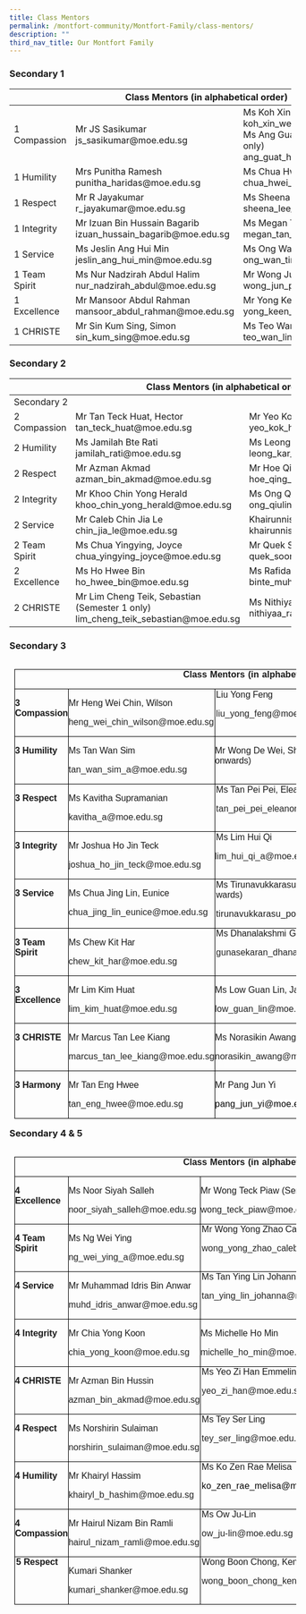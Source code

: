 ```yaml
---
title: Class Mentors
permalink: /montfort-community/Montfort-Family/class-mentors/
description: ""
third_nav_title: Our Montfort Family
---
```

### Secondary 1

<table>
<thead>
  <tr>
    <th colspan="3">Class Mentors (in alphabetical order)</th>
  </tr>
</thead>
<tbody>
  <tr>
    <td>1 Compassion</td>
    <td>Mr JS Sasikumar<br>js_sasikumar@moe.edu.sg</td>
    <td>Ms Koh Xin Wei (Semester 1 only)<br>koh_xin_wei_a@moe.edu.sg<br>Ms Ang Guat Hong (Semester 2 only)<br>ang_guat_hong@moe.edu.sg</td>
  </tr>
  <tr>
    <td>1 Humility</td>
    <td>Mrs Punitha Ramesh<br>punitha_haridas@moe.edu.sg</td>
    <td>Ms Chua Hwei Ling, Cindy<br>chua_hwei_ling@moe.edu.sg</td>
  </tr>
  <tr>
    <td>1 Respect<br> </td>
    <td>Mr R Jayakumar<br>r_jayakumar@moe.edu.sg</td>
    <td>Ms Sheena Lee Jia En<br>sheena_lee_jia_en@moe.edu.sg</td>
  </tr>
  <tr>
    <td>1 Integrity</td>
    <td>Mr Izuan Bin Hussain Bagarib<br>izuan_hussain_bagarib@moe.edu.sg</td>
    <td>Ms Megan Tan Shu Ning<br>megan_tan_shu_ning@moe.edu.sg</td>
  </tr>
  <tr>
    <td>1 Service</td>
    <td>Ms Jeslin Ang Hui Min<br>jeslin_ang_hui_min@moe.edu.sg</td>
    <td>Ms Ong Wan Ting<br>ong_wan_ting@moe.edu.sg</td>
  </tr>
  <tr>
    <td>1 Team Spirit</td>
    <td>Ms Nur Nadzirah Abdul Halim<br>nur_nadzirah_abdul@moe.edu.sg</td>
    <td>Mr Wong Jun Pei, Nicholas<br>wong_jun_pei_nicholas@moe.edu.sg</td>
  </tr>
  <tr>
    <td>1 Excellence</td>
    <td>Mr Mansoor Abdul Rahman<br>mansoor_abdul_rahman@moe.edu.sg</td>
    <td>Mr Yong Keen Whye<br>yong_keen_whye@moe.edu.sg</td>
  </tr>
  <tr>
    <td>1 CHRISTE</td>
    <td>Mr Sin Kum Sing, Simon<br>sin_kum_sing@moe.edu.sg</td>
    <td>Ms Teo Wan Lin (Term 2 onwards)<br>teo_wan_lin@moe.edu.sg</td>
  </tr>
</tbody>
</table>

    
### Secondary 2
<table>
<thead>
  <tr>
    <th colspan="3">    Class Mentors (in alphabetical order)</th>
  </tr>
</thead>
<tbody>
  <tr>
    <td colspan="3">Secondary 2</td>
  </tr>
  <tr>
    <td>2 Compassion</td>
    <td>Mr Tan Teck Huat, Hector<br>tan_teck_huat@moe.edu.sg</td>
    <td>Mr Yeo Kok How Adam<br>yeo_kok_how@moe.edu.sg</td>
  </tr>
  <tr>
    <td>2 Humility</td>
    <td>Ms Jamilah Bte Rati<br>jamilah_rati@moe.edu.sg</td>
    <td>Ms Leong Kar Wai, Karen<br>leong_kar_wai_karen@moe.edu.sg</td>
  </tr>
  <tr>
    <td>2 Respect</td>
    <td>Mr Azman Akmad<br>azman_bin_akmad@moe.edu.sg</td>
    <td>Mr Hoe Qing En, Brendan<br>hoe_qing_en_brendan@moe.edu.sg</td>
  </tr>
  <tr>
    <td>2 Integrity</td>
    <td>Mr Khoo Chin Yong Herald<br>khoo_chin_yong_herald@moe.edu.sg</td>
    <td>Ms Ong Qiulin<br>ong_qiulin@moe.edu.sg</td>
  </tr>
  <tr>
    <td>2 Service</td>
    <td>Mr Caleb Chin Jia Le<br>chin_jia_le@moe.edu.sg</td>
    <td>Khairunnisa Bte Yahya<br>khairunnisa_yahya@moe.edu.sg</td>
  </tr>
  <tr>
    <td>2 Team Spirit</td>
    <td>Ms Chua Yingying, Joyce<br>chua_yingying_joyce@moe.edu.sg</td>
    <td>Mr Quek Soon Heng<br>quek_soon_heng@moe.edu.sg</td>
  </tr>
  <tr>
    <td>2 Excellence</td>
    <td>Ms Ho Hwee Bin<br>ho_hwee_bin@moe.edu.sg</td>
    <td>Ms Rafidah Bte Muhammad Nasir<br>binte_muhammad_nasir_rafidah@moe.edu.sg</td>
  </tr>
  <tr>
    <td>2 CHRISTE</td>
    <td>Mr Lim Cheng Teik, Sebastian (Semester 1 only)<br>lim_cheng_teik_sebastian@moe.edu.sg</td>
    <td>Ms Nithiyaa R<br>nithiyaa_rajaratnam@moe.edu.sg</td>
  </tr>
</tbody>
</table>
 
### Secondary 3
    
<table style="border-collapse:collapse;mso-table-layout-alt:fixed;
 border:none;mso-border-alt:solid black .75pt;mso-yfti-tbllook:480;mso-table-lspace:
 9.0pt;margin-left:6.75pt;mso-table-rspace:9.0pt;margin-right:6.75pt;
 mso-table-anchor-vertical:paragraph;mso-table-anchor-horizontal:margin;
 mso-table-left:left;mso-table-top:-32.0pt;mso-padding-alt:0in 0in 0in 0in;
 mso-border-insideh:.75pt solid black;mso-border-insidev:.75pt solid black" width="912" align="left" cellpadding="0" cellspacing="0" border="1" class="MsoNormalTable"><tbody><tr style="mso-yfti-irow:0;mso-yfti-firstrow:yes;height:11.35pt"><td style="width:9.5in;border:solid black 1.0pt;
  mso-border-alt:solid black .75pt;padding:0in 0in 0in 0in;height:11.35pt" valign="top" colspan="3" width="912"><p style="margin-top:.15pt;margin-right:0in;margin-bottom:
  12.0pt;margin-left:95.45pt;line-height:normal;mso-element:frame;mso-element-frame-hspace:
  9.0pt;mso-element-wrap:around;mso-element-anchor-vertical:paragraph;
  mso-element-anchor-horizontal:margin;mso-element-top:-32.0pt;mso-height-rule:
  exactly" class="TableParagraph"><b style="mso-bidi-font-weight:normal"><span style="font-size:12.0pt;font-family:&quot;Arial&quot;,sans-serif" lang="EN-US"><span style="mso-spacerun:yes">&nbsp;&nbsp;&nbsp;&nbsp;&nbsp;&nbsp;&nbsp;&nbsp;&nbsp;&nbsp;&nbsp;&nbsp;&nbsp;&nbsp;&nbsp;&nbsp;&nbsp;&nbsp;&nbsp;&nbsp;&nbsp;&nbsp;&nbsp;&nbsp;&nbsp;&nbsp;&nbsp;&nbsp;&nbsp;&nbsp;&nbsp;&nbsp;&nbsp;&nbsp;&nbsp;&nbsp;&nbsp;&nbsp; </span>Class<span style="letter-spacing:.8pt"> </span>Mentors<span style="letter-spacing:.85pt"> </span>(in<span style="letter-spacing:.85pt"> </span>alphabetical<span style="letter-spacing:.85pt"> </span><span style="letter-spacing:-.1pt">order)</span></span></b></p></td></tr><tr style="mso-yfti-irow:1;height:11.35pt"><td style="width:94.5pt;border:solid black 1.0pt;
  border-top:none;mso-border-top-alt:solid black .75pt;mso-border-alt:solid black .75pt;
  padding:0in 0in 0in 0in;height:11.35pt" valign="top" width="126"><p style="margin-bottom:12.0pt;line-height:normal;
  mso-element:frame;mso-element-frame-hspace:9.0pt;mso-element-wrap:around;
  mso-element-anchor-vertical:paragraph;mso-element-anchor-horizontal:margin;
  mso-element-top:-32.0pt;mso-height-rule:exactly" class="TableParagraph"><b style="mso-bidi-font-weight:
  normal"><span style="font-size:12.0pt;font-family:&quot;Arial&quot;,sans-serif" lang="EN-US">3 <span style="letter-spacing:-.1pt">Compassion</span></span></b></p></td><td style="width:279.0pt;border-top:none;border-left:
  none;border-bottom:solid black 1.0pt;border-right:solid black 1.0pt;
  mso-border-top-alt:solid black .75pt;mso-border-left-alt:solid black .75pt;
  mso-border-alt:solid black .75pt;padding:0in 0in 0in 0in;height:11.35pt" valign="top" width="372"><p style="margin-bottom:12.0pt;line-height:normal;
  mso-element:frame;mso-element-frame-hspace:9.0pt;mso-element-wrap:around;
  mso-element-anchor-vertical:paragraph;mso-element-anchor-horizontal:margin;
  mso-element-top:-32.0pt;mso-height-rule:exactly" class="TableParagraph"><span style="font-size:12.0pt;font-family:&quot;Arial&quot;,sans-serif" lang="EN-US">Mr Heng<span style="letter-spacing:-.2pt"> </span>Wei<span style="letter-spacing:-.1pt"> </span>Chin,<span style="letter-spacing:-.15pt"> </span><span style="letter-spacing:-.1pt">Wilson</span></span></p><p style="margin-bottom:12.0pt;line-height:normal;
  mso-element:frame;mso-element-frame-hspace:9.0pt;mso-element-wrap:around;
  mso-element-anchor-vertical:paragraph;mso-element-anchor-horizontal:margin;
  mso-element-top:-32.0pt;mso-height-rule:exactly" class="TableParagraph"><span style="font-size:12.0pt;font-family:&quot;Arial&quot;,sans-serif;color:#222222" lang="EN-US">heng_wei_chin_wilson@moe.edu.sg</span><span style="font-size:12.0pt;font-family:&quot;Arial&quot;,sans-serif" lang="EN-US"></span></p></td><td style="width:310.5pt;border-top:none;border-left:
  none;border-bottom:solid black 1.0pt;border-right:solid black 1.0pt;
  mso-border-top-alt:solid black .75pt;mso-border-left-alt:solid black .75pt;
  mso-border-alt:solid black .75pt;padding:0in 0in 0in 0in;height:11.35pt" valign="top" width="414"><p style="margin-top:.15pt;margin-right:0in;margin-bottom:
  12.0pt;margin-left:1.55pt;line-height:normal;mso-element:frame;mso-element-frame-hspace:
  9.0pt;mso-element-wrap:around;mso-element-anchor-vertical:paragraph;
  mso-element-anchor-horizontal:margin;mso-element-top:-32.0pt;mso-height-rule:
  exactly" class="TableParagraph"><span style="font-size:12.0pt;font-family:&quot;Arial&quot;,sans-serif" lang="EN-US">Liu<span style="letter-spacing:-.2pt"> </span>Yong<span style="letter-spacing:-.15pt"> </span><span style="letter-spacing:-.2pt">Feng</span></span></p><p style="margin-top:.15pt;margin-right:0in;margin-bottom:
  12.0pt;margin-left:1.55pt;line-height:normal;mso-element:frame;mso-element-frame-hspace:
  9.0pt;mso-element-wrap:around;mso-element-anchor-vertical:paragraph;
  mso-element-anchor-horizontal:margin;mso-element-top:-32.0pt;mso-height-rule:
  exactly" class="TableParagraph"><span style="font-size:12.0pt;font-family:&quot;Arial&quot;,sans-serif;
  color:#222222" lang="EN-US">liu_yong_feng@moe.edu.sg</span><span style="font-size:12.0pt;font-family:&quot;Arial&quot;,sans-serif" lang="EN-US"></span></p></td></tr><tr style="mso-yfti-irow:2;height:11.35pt"><td style="width:94.5pt;border:solid black 1.0pt;
  border-top:none;mso-border-top-alt:solid black .75pt;mso-border-alt:solid black .75pt;
  padding:0in 0in 0in 0in;height:11.35pt" valign="top" width="126"><p style="margin-bottom:12.0pt;line-height:normal;
  mso-element:frame;mso-element-frame-hspace:9.0pt;mso-element-wrap:around;
  mso-element-anchor-vertical:paragraph;mso-element-anchor-horizontal:margin;
  mso-element-top:-32.0pt;mso-height-rule:exactly" class="TableParagraph"><b style="mso-bidi-font-weight:
  normal"><span style="font-size:12.0pt;font-family:&quot;Arial&quot;,sans-serif" lang="EN-US">3 <span style="letter-spacing:-.1pt">Humility</span></span></b></p></td><td style="width:279.0pt;border-top:none;border-left:
  none;border-bottom:solid black 1.0pt;border-right:solid black 1.0pt;
  mso-border-top-alt:solid black .75pt;mso-border-left-alt:solid black .75pt;
  mso-border-alt:solid black .75pt;padding:0in 0in 0in 0in;height:11.35pt" valign="top" width="372"><p style="margin-bottom:12.0pt;line-height:normal;
  mso-element:frame;mso-element-frame-hspace:9.0pt;mso-element-wrap:around;
  mso-element-anchor-vertical:paragraph;mso-element-anchor-horizontal:margin;
  mso-element-top:-32.0pt;mso-height-rule:exactly" class="TableParagraph"><span style="font-size:12.0pt;font-family:&quot;Arial&quot;,sans-serif" lang="EN-US">Ms Tan<span style="letter-spacing:-.1pt"> </span>Wan<span style="letter-spacing:-.05pt"> </span><span style="letter-spacing:-.25pt">Sim</span></span></p><p style="margin-bottom:12.0pt;line-height:normal;
  mso-element:frame;mso-element-frame-hspace:9.0pt;mso-element-wrap:around;
  mso-element-anchor-vertical:paragraph;mso-element-anchor-horizontal:margin;
  mso-element-top:-32.0pt;mso-height-rule:exactly" class="TableParagraph"><span style="font-size:12.0pt;font-family:&quot;Arial&quot;,sans-serif;color:#222222" lang="EN-US">tan_wan_sim_a@moe.edu.sg</span><span style="font-size:12.0pt;font-family:&quot;Arial&quot;,sans-serif" lang="EN-US"></span></p></td><td style="width:310.5pt;border-top:none;border-left:
  none;border-bottom:solid black 1.0pt;border-right:solid black 1.0pt;
  mso-border-top-alt:solid black .75pt;mso-border-left-alt:solid black .75pt;
  mso-border-alt:solid black .75pt;padding:0in 0in 0in 0in;height:11.35pt" valign="top" width="414"><p style="margin-bottom:12.0pt;line-height:normal;
  mso-element:frame;mso-element-frame-hspace:9.0pt;mso-element-wrap:around;
  mso-element-anchor-vertical:paragraph;mso-element-anchor-horizontal:margin;
  mso-element-top:-32.0pt;mso-height-rule:exactly" class="TableParagraph"><span style="font-size:12.0pt;font-family:&quot;Arial&quot;,sans-serif" lang="EN-US">Mr Wong<span style="letter-spacing:-.1pt"> </span>De<span style="letter-spacing:-.1pt"> </span>Wei,<span style="letter-spacing:-.1pt"> </span>Shawn<span style="letter-spacing:-.1pt"> </span>(Term 2<span style="letter-spacing:-.1pt"> onwards)</span></span></p></td></tr><tr style="mso-yfti-irow:3;height:11.35pt"><td style="width:94.5pt;border:solid black 1.0pt;
  border-top:none;mso-border-top-alt:solid black .75pt;mso-border-alt:solid black .75pt;
  padding:0in 0in 0in 0in;height:11.35pt" valign="top" width="126"><p style="margin-bottom:12.0pt;line-height:normal;
  mso-element:frame;mso-element-frame-hspace:9.0pt;mso-element-wrap:around;
  mso-element-anchor-vertical:paragraph;mso-element-anchor-horizontal:margin;
  mso-element-top:-32.0pt;mso-height-rule:exactly" class="TableParagraph"><b style="mso-bidi-font-weight:
  normal"><span style="font-size:12.0pt;font-family:&quot;Arial&quot;,sans-serif" lang="EN-US">3 <span style="letter-spacing:-.1pt">Respect</span></span></b></p></td><td style="width:279.0pt;border-top:none;border-left:
  none;border-bottom:solid black 1.0pt;border-right:solid black 1.0pt;
  mso-border-top-alt:solid black .75pt;mso-border-left-alt:solid black .75pt;
  mso-border-alt:solid black .75pt;padding:0in 0in 0in 0in;height:11.35pt" valign="top" width="372"><p style="margin-bottom:12.0pt;line-height:normal;
  mso-element:frame;mso-element-frame-hspace:9.0pt;mso-element-wrap:around;
  mso-element-anchor-vertical:paragraph;mso-element-anchor-horizontal:margin;
  mso-element-top:-32.0pt;mso-height-rule:exactly" class="TableParagraph"><span style="font-size:12.0pt;font-family:&quot;Arial&quot;,sans-serif" lang="EN-US">Ms Kavitha <span style="letter-spacing:-.1pt">Supramanian</span></span></p><p style="margin-bottom:12.0pt;line-height:normal;
  mso-element:frame;mso-element-frame-hspace:9.0pt;mso-element-wrap:around;
  mso-element-anchor-vertical:paragraph;mso-element-anchor-horizontal:margin;
  mso-element-top:-32.0pt;mso-height-rule:exactly" class="TableParagraph"><span style="font-size:12.0pt;font-family:&quot;Arial&quot;,sans-serif;color:#222222" lang="EN-US">kavitha_a@moe.edu.sg</span><span style="font-size:12.0pt;font-family:&quot;Arial&quot;,sans-serif" lang="EN-US"></span></p></td><td style="width:310.5pt;border-top:none;border-left:
  none;border-bottom:solid black 1.0pt;border-right:solid black 1.0pt;
  mso-border-top-alt:solid black .75pt;mso-border-left-alt:solid black .75pt;
  mso-border-alt:solid black .75pt;padding:0in 0in 0in 0in;height:11.35pt" valign="top" width="414"><p style="margin-top:.15pt;margin-right:0in;margin-bottom:
  12.0pt;margin-left:1.55pt;line-height:normal;mso-element:frame;mso-element-frame-hspace:
  9.0pt;mso-element-wrap:around;mso-element-anchor-vertical:paragraph;
  mso-element-anchor-horizontal:margin;mso-element-top:-32.0pt;mso-height-rule:
  exactly" class="TableParagraph"><span style="font-size:12.0pt;font-family:&quot;Arial&quot;,sans-serif" lang="EN-US">Ms Tan<span style="letter-spacing:-.1pt"> </span>Pei<span style="letter-spacing:
  -.05pt"> </span>Pei, <span style="letter-spacing:-.1pt">Eleanor</span></span></p><p style="margin-top:.15pt;margin-right:0in;margin-bottom:
  12.0pt;margin-left:1.55pt;line-height:normal;mso-element:frame;mso-element-frame-hspace:
  9.0pt;mso-element-wrap:around;mso-element-anchor-vertical:paragraph;
  mso-element-anchor-horizontal:margin;mso-element-top:-32.0pt;mso-height-rule:
  exactly" class="TableParagraph"><span style="font-size:12.0pt;font-family:&quot;Arial&quot;,sans-serif;
  color:#222222" lang="EN-US">tan_pei_pei_eleanor@moe.edu.sg</span><span style="font-size:12.0pt;font-family:&quot;Arial&quot;,sans-serif" lang="EN-US"></span></p></td></tr><tr style="mso-yfti-irow:4;height:11.35pt"><td style="width:94.5pt;border:solid black 1.0pt;
  border-top:none;mso-border-top-alt:solid black .75pt;mso-border-alt:solid black .75pt;
  padding:0in 0in 0in 0in;height:11.35pt" valign="top" width="126"><p style="margin-bottom:12.0pt;line-height:normal;
  mso-element:frame;mso-element-frame-hspace:9.0pt;mso-element-wrap:around;
  mso-element-anchor-vertical:paragraph;mso-element-anchor-horizontal:margin;
  mso-element-top:-32.0pt;mso-height-rule:exactly" class="TableParagraph"><b style="mso-bidi-font-weight:
  normal"><span style="font-size:12.0pt;font-family:&quot;Arial&quot;,sans-serif" lang="EN-US">3 <span style="letter-spacing:-.1pt">Integrity</span></span></b></p></td><td style="width:279.0pt;border-top:none;border-left:
  none;border-bottom:solid black 1.0pt;border-right:solid black 1.0pt;
  mso-border-top-alt:solid black .75pt;mso-border-left-alt:solid black .75pt;
  mso-border-alt:solid black .75pt;padding:0in 0in 0in 0in;height:11.35pt" valign="top" width="372"><p style="margin-bottom:12.0pt;line-height:normal;
  mso-element:frame;mso-element-frame-hspace:9.0pt;mso-element-wrap:around;
  mso-element-anchor-vertical:paragraph;mso-element-anchor-horizontal:margin;
  mso-element-top:-32.0pt;mso-height-rule:exactly" class="TableParagraph"><span style="font-size:12.0pt;font-family:&quot;Arial&quot;,sans-serif" lang="EN-US">Mr Joshua<span style="letter-spacing:-.05pt"> </span>Ho<span style="letter-spacing:-.05pt"> </span>Jin <span style="letter-spacing:-.2pt">Teck</span></span></p><p style="margin-bottom:12.0pt;line-height:normal;
  mso-element:frame;mso-element-frame-hspace:9.0pt;mso-element-wrap:around;
  mso-element-anchor-vertical:paragraph;mso-element-anchor-horizontal:margin;
  mso-element-top:-32.0pt;mso-height-rule:exactly" class="TableParagraph"><span style="font-size:12.0pt;font-family:&quot;Arial&quot;,sans-serif;color:#222222" lang="EN-US">joshua_ho_jin_teck@moe.edu.sg</span><span style="font-size:12.0pt;font-family:&quot;Arial&quot;,sans-serif" lang="EN-US"></span></p></td><td style="width:310.5pt;border-top:none;border-left:
  none;border-bottom:solid black 1.0pt;border-right:solid black 1.0pt;
  mso-border-top-alt:solid black .75pt;mso-border-left-alt:solid black .75pt;
  mso-border-alt:solid black .75pt;padding:0in 0in 0in 0in;height:11.35pt" valign="top" width="414"><p style="margin-top:.15pt;margin-right:0in;margin-bottom:
  12.0pt;margin-left:1.55pt;line-height:normal;mso-element:frame;mso-element-frame-hspace:
  9.0pt;mso-element-wrap:around;mso-element-anchor-vertical:paragraph;
  mso-element-anchor-horizontal:margin;mso-element-top:-32.0pt;mso-height-rule:
  exactly" class="TableParagraph"><span style="font-size:12.0pt;font-family:&quot;Arial&quot;,sans-serif" lang="EN-US">Ms Lim<span style="letter-spacing:-.15pt"> </span>Hui<span style="letter-spacing:
  -.15pt"> </span><span style="letter-spacing:-.25pt">Qi</span></span></p><p style="margin-top:.15pt;margin-right:0in;margin-bottom:
  12.0pt;margin-left:0in;line-height:normal;mso-element:frame;mso-element-frame-hspace:
  9.0pt;mso-element-wrap:around;mso-element-anchor-vertical:paragraph;
  mso-element-anchor-horizontal:margin;mso-element-top:-32.0pt;mso-height-rule:
  exactly" class="TableParagraph"><span style="font-size:12.0pt;font-family:&quot;Arial&quot;,sans-serif;
  color:#222222" lang="EN-US">lim_hui_qi_a@moe.edu.sg</span><span style="font-size:12.0pt;font-family:&quot;Arial&quot;,sans-serif" lang="EN-US"></span></p></td></tr><tr style="mso-yfti-irow:5;height:11.35pt"><td style="width:94.5pt;border:solid black 1.0pt;
  border-top:none;mso-border-top-alt:solid black .75pt;mso-border-alt:solid black .75pt;
  padding:0in 0in 0in 0in;height:11.35pt" valign="top" width="126"><p style="margin-bottom:12.0pt;line-height:normal;
  mso-element:frame;mso-element-frame-hspace:9.0pt;mso-element-wrap:around;
  mso-element-anchor-vertical:paragraph;mso-element-anchor-horizontal:margin;
  mso-element-top:-32.0pt;mso-height-rule:exactly" class="TableParagraph"><b style="mso-bidi-font-weight:
  normal"><span style="font-size:12.0pt;font-family:&quot;Arial&quot;,sans-serif" lang="EN-US">3 <span style="letter-spacing:-.1pt">Service</span></span></b></p></td><td style="width:279.0pt;border-top:none;border-left:
  none;border-bottom:solid black 1.0pt;border-right:solid black 1.0pt;
  mso-border-top-alt:solid black .75pt;mso-border-left-alt:solid black .75pt;
  mso-border-alt:solid black .75pt;padding:0in 0in 0in 0in;height:11.35pt" valign="top" width="372"><p style="margin-bottom:12.0pt;line-height:normal;
  mso-element:frame;mso-element-frame-hspace:9.0pt;mso-element-wrap:around;
  mso-element-anchor-vertical:paragraph;mso-element-anchor-horizontal:margin;
  mso-element-top:-32.0pt;mso-height-rule:exactly" class="TableParagraph"><span style="font-size:12.0pt;font-family:&quot;Arial&quot;,sans-serif" lang="EN-US">Ms Chua<span style="letter-spacing:-.15pt"> </span>Jing<span style="letter-spacing:-.15pt"> </span>Lin,<span style="letter-spacing:-.1pt"> Eunice</span></span></p><p style="margin-bottom:12.0pt;line-height:normal;
  mso-element:frame;mso-element-frame-hspace:9.0pt;mso-element-wrap:around;
  mso-element-anchor-vertical:paragraph;mso-element-anchor-horizontal:margin;
  mso-element-top:-32.0pt;mso-height-rule:exactly" class="TableParagraph"><span style="font-size:12.0pt;font-family:&quot;Arial&quot;,sans-serif;color:#222222" lang="EN-US">chua_jing_lin_eunice@moe.edu.sg</span><span style="font-size:12.0pt;font-family:&quot;Arial&quot;,sans-serif" lang="EN-US"></span></p></td><td style="width:310.5pt;border-top:none;border-left:
  none;border-bottom:solid black 1.0pt;border-right:solid black 1.0pt;
  mso-border-top-alt:solid black .75pt;mso-border-left-alt:solid black .75pt;
  mso-border-alt:solid black .75pt;padding:0in 0in 0in 0in;height:11.35pt" valign="top" width="414"><p style="margin-top:.15pt;margin-right:0in;margin-bottom:
  12.0pt;margin-left:1.45pt;line-height:normal;mso-element:frame;mso-element-frame-hspace:
  9.0pt;mso-element-wrap:around;mso-element-anchor-vertical:paragraph;
  mso-element-anchor-horizontal:margin;mso-element-top:-32.0pt;mso-height-rule:
  exactly" class="TableParagraph"><span style="font-size:12.0pt;font-family:&quot;Arial&quot;,sans-serif" lang="EN-US">Ms Tirunavukkarasu<span style="letter-spacing:-.35pt"> </span>Poongodi<span style="letter-spacing:-.25pt"> </span>(Term 2<span style="letter-spacing:
  -.3pt"> </span><span style="letter-spacing:-.1pt">onwards)</span></span></p><p style="margin-top:.15pt;margin-right:0in;margin-bottom:
  12.0pt;margin-left:1.45pt;line-height:normal;mso-element:frame;mso-element-frame-hspace:
  9.0pt;mso-element-wrap:around;mso-element-anchor-vertical:paragraph;
  mso-element-anchor-horizontal:margin;mso-element-top:-32.0pt;mso-height-rule:
  exactly" class="TableParagraph"><span style="font-size:12.0pt;font-family:&quot;Arial&quot;,sans-serif;
  letter-spacing:.15pt" lang="EN-US">tirunavukkarasu_poongodi@moe.edu.sg</span><span style="font-size:12.0pt;font-family:&quot;Arial&quot;,sans-serif" lang="EN-US"></span></p></td></tr><tr style="mso-yfti-irow:6;height:11.35pt"><td style="width:94.5pt;border:solid black 1.0pt;
  border-top:none;mso-border-top-alt:solid black .75pt;mso-border-alt:solid black .75pt;
  padding:0in 0in 0in 0in;height:11.35pt" valign="top" width="126"><p style="margin-bottom:12.0pt;line-height:normal;
  mso-element:frame;mso-element-frame-hspace:9.0pt;mso-element-wrap:around;
  mso-element-anchor-vertical:paragraph;mso-element-anchor-horizontal:margin;
  mso-element-top:-32.0pt;mso-height-rule:exactly" class="TableParagraph"><b style="mso-bidi-font-weight:
  normal"><span style="font-size:12.0pt;font-family:&quot;Arial&quot;,sans-serif" lang="EN-US">3<span style="letter-spacing:-.1pt"> </span>Team<span style="letter-spacing:-.1pt"> Spirit</span></span></b></p></td><td style="width:279.0pt;border-top:none;border-left:
  none;border-bottom:solid black 1.0pt;border-right:solid black 1.0pt;
  mso-border-top-alt:solid black .75pt;mso-border-left-alt:solid black .75pt;
  mso-border-alt:solid black .75pt;padding:0in 0in 0in 0in;height:11.35pt" valign="top" width="372"><p style="margin-bottom:12.0pt;line-height:normal;
  mso-element:frame;mso-element-frame-hspace:9.0pt;mso-element-wrap:around;
  mso-element-anchor-vertical:paragraph;mso-element-anchor-horizontal:margin;
  mso-element-top:-32.0pt;mso-height-rule:exactly" class="TableParagraph"><span style="font-size:12.0pt;font-family:&quot;Arial&quot;,sans-serif" lang="EN-US">Ms Chew<span style="letter-spacing:-.25pt"> </span>Kit<span style="letter-spacing:-.05pt"> </span><span style="letter-spacing:-.25pt">Har</span></span></p><p style="margin-top:.15pt;margin-right:0in;margin-bottom:
  12.0pt;margin-left:0in;line-height:normal;mso-element:frame;mso-element-frame-hspace:
  9.0pt;mso-element-wrap:around;mso-element-anchor-vertical:paragraph;
  mso-element-anchor-horizontal:margin;mso-element-top:-32.0pt;mso-height-rule:
  exactly" class="TableParagraph"><span style="font-size:12.0pt;font-family:&quot;Arial&quot;,sans-serif;
  color:#222222" lang="EN-US">chew_kit_har@moe.edu.sg</span><span style="font-size:12.0pt;font-family:&quot;Arial&quot;,sans-serif" lang="EN-US"></span></p></td><td style="width:310.5pt;border-top:none;border-left:
  none;border-bottom:solid black 1.0pt;border-right:solid black 1.0pt;
  mso-border-top-alt:solid black .75pt;mso-border-left-alt:solid black .75pt;
  mso-border-alt:solid black .75pt;padding:0in 0in 0in 0in;height:11.35pt" valign="top" width="414"><p style="margin-top:.15pt;margin-right:0in;margin-bottom:
  12.0pt;margin-left:1.55pt;line-height:normal;mso-element:frame;mso-element-frame-hspace:
  9.0pt;mso-element-wrap:around;mso-element-anchor-vertical:paragraph;
  mso-element-anchor-horizontal:margin;mso-element-top:-32.0pt;mso-height-rule:
  exactly" class="TableParagraph"><span style="font-size:12.0pt;font-family:&quot;Arial&quot;,sans-serif" lang="EN-US">Ms<span style="letter-spacing:-.1pt"> Dhanalakshmi</span><span style="letter-spacing:
  .6pt"> </span><span style="letter-spacing:-.1pt">Gunasekaran</span></span></p><p style="margin-top:.15pt;margin-right:0in;margin-bottom:
  12.0pt;margin-left:1.55pt;line-height:normal;mso-element:frame;mso-element-frame-hspace:
  9.0pt;mso-element-wrap:around;mso-element-anchor-vertical:paragraph;
  mso-element-anchor-horizontal:margin;mso-element-top:-32.0pt;mso-height-rule:
  exactly" class="TableParagraph"><span style="font-size:12.0pt;font-family:&quot;Arial&quot;,sans-serif;
  color:#222222" lang="EN-US">gunasekaran_dhanalakshmi@moe.edu.sg</span><span style="font-size:12.0pt;font-family:&quot;Arial&quot;,sans-serif" lang="EN-US"></span></p></td></tr><tr style="mso-yfti-irow:7;height:11.35pt"><td style="width:94.5pt;border:solid black 1.0pt;
  border-top:none;mso-border-top-alt:solid black .75pt;mso-border-alt:solid black .75pt;
  padding:0in 0in 0in 0in;height:11.35pt" valign="top" width="126"><p style="margin-bottom:12.0pt;line-height:normal;
  mso-element:frame;mso-element-frame-hspace:9.0pt;mso-element-wrap:around;
  mso-element-anchor-vertical:paragraph;mso-element-anchor-horizontal:margin;
  mso-element-top:-32.0pt;mso-height-rule:exactly" class="TableParagraph"><b style="mso-bidi-font-weight:
  normal"><span style="font-size:12.0pt;font-family:&quot;Arial&quot;,sans-serif" lang="EN-US">3 <span style="letter-spacing:-.1pt">Excellence</span></span></b></p></td><td style="width:279.0pt;border-top:none;border-left:
  none;border-bottom:solid black 1.0pt;border-right:solid black 1.0pt;
  mso-border-top-alt:solid black .75pt;mso-border-left-alt:solid black .75pt;
  mso-border-alt:solid black .75pt;padding:0in 0in 0in 0in;height:11.35pt" valign="top" width="372"><p style="margin-bottom:12.0pt;line-height:normal;
  mso-element:frame;mso-element-frame-hspace:9.0pt;mso-element-wrap:around;
  mso-element-anchor-vertical:paragraph;mso-element-anchor-horizontal:margin;
  mso-element-top:-32.0pt;mso-height-rule:exactly" class="TableParagraph"><span style="font-size:12.0pt;font-family:&quot;Arial&quot;,sans-serif" lang="EN-US">Mr Lim<span style="letter-spacing:-.1pt"> </span>Kim<span style="letter-spacing:-.05pt"> </span><span style="letter-spacing:-.2pt">Huat</span></span></p><p style="margin-bottom:12.0pt;line-height:normal;
  mso-element:frame;mso-element-frame-hspace:9.0pt;mso-element-wrap:around;
  mso-element-anchor-vertical:paragraph;mso-element-anchor-horizontal:margin;
  mso-element-top:-32.0pt;mso-height-rule:exactly" class="TableParagraph"><span style="font-size:12.0pt;font-family:&quot;Arial&quot;,sans-serif;color:#222222" lang="EN-US">lim_kim_huat@moe.edu.sg</span><span style="font-size:12.0pt;font-family:&quot;Arial&quot;,sans-serif" lang="EN-US"></span></p></td><td style="width:310.5pt;border-top:none;border-left:
  none;border-bottom:solid black 1.0pt;border-right:solid black 1.0pt;
  mso-border-top-alt:solid black .75pt;mso-border-left-alt:solid black .75pt;
  mso-border-alt:solid black .75pt;padding:0in 0in 0in 0in;height:11.35pt" valign="top" width="414"><p style="margin-bottom:12.0pt;line-height:normal;
  mso-element:frame;mso-element-frame-hspace:9.0pt;mso-element-wrap:around;
  mso-element-anchor-vertical:paragraph;mso-element-anchor-horizontal:margin;
  mso-element-top:-32.0pt;mso-height-rule:exactly" class="TableParagraph"><span style="font-size:12.0pt;font-family:&quot;Arial&quot;,sans-serif" lang="EN-US">Ms Low<span style="letter-spacing:-.15pt"> </span>Guan<span style="letter-spacing:-.05pt"> </span>Lin,<span style="letter-spacing:-.1pt"> </span>Jamie<span style="letter-spacing:-.1pt"> </span>(T2 onwards<span style="letter-spacing:
  -.1pt">)</span></span></p><p style="margin-bottom:12.0pt;line-height:normal;
  mso-element:frame;mso-element-frame-hspace:9.0pt;mso-element-wrap:around;
  mso-element-anchor-vertical:paragraph;mso-element-anchor-horizontal:margin;
  mso-element-top:-32.0pt;mso-height-rule:exactly" class="TableParagraph"><span style="font-size:12.0pt;font-family:&quot;Arial&quot;,sans-serif;color:#222222" lang="EN-US">low_guan_lin@moe.edu.sg</span><span style="font-size:12.0pt;font-family:&quot;Arial&quot;,sans-serif" lang="EN-US"></span></p></td></tr><tr style="mso-yfti-irow:8;height:11.35pt"><td style="width:94.5pt;border:solid black 1.0pt;
  border-top:none;mso-border-top-alt:solid black .75pt;mso-border-alt:solid black .75pt;
  padding:0in 0in 0in 0in;height:11.35pt" valign="top" width="126"><p style="margin-bottom:12.0pt;line-height:normal;
  mso-element:frame;mso-element-frame-hspace:9.0pt;mso-element-wrap:around;
  mso-element-anchor-vertical:paragraph;mso-element-anchor-horizontal:margin;
  mso-element-top:-32.0pt;mso-height-rule:exactly" class="TableParagraph"><b style="mso-bidi-font-weight:
  normal"><span style="font-size:12.0pt;font-family:&quot;Arial&quot;,sans-serif" lang="EN-US">3 <span style="letter-spacing:-.1pt">CHRISTE</span></span></b></p></td><td style="width:279.0pt;border-top:none;border-left:
  none;border-bottom:solid black 1.0pt;border-right:solid black 1.0pt;
  mso-border-top-alt:solid black .75pt;mso-border-left-alt:solid black .75pt;
  mso-border-alt:solid black .75pt;padding:0in 0in 0in 0in;height:11.35pt" valign="top" width="372"><p style="margin-bottom:12.0pt;line-height:normal;
  mso-element:frame;mso-element-frame-hspace:9.0pt;mso-element-wrap:around;
  mso-element-anchor-vertical:paragraph;mso-element-anchor-horizontal:margin;
  mso-element-top:-32.0pt;mso-height-rule:exactly" class="TableParagraph"><span style="font-size:12.0pt;font-family:&quot;Arial&quot;,sans-serif" lang="EN-US">Mr Marcus<span style="letter-spacing:-.1pt"> </span>Tan<span style="letter-spacing:-.1pt"> </span>Lee<span style="letter-spacing:-.1pt"> Kiang</span></span></p><p style="margin-bottom:12.0pt;line-height:normal;
  mso-element:frame;mso-element-frame-hspace:9.0pt;mso-element-wrap:around;
  mso-element-anchor-vertical:paragraph;mso-element-anchor-horizontal:margin;
  mso-element-top:-32.0pt;mso-height-rule:exactly" class="TableParagraph"><span style="font-size:12.0pt;font-family:&quot;Arial&quot;,sans-serif;color:#222222" lang="EN-US">marcus_tan_lee_kiang@moe.edu.sg</span><span style="font-size:12.0pt;font-family:&quot;Arial&quot;,sans-serif" lang="EN-US"></span></p></td><td style="width:310.5pt;border-top:none;border-left:
  none;border-bottom:solid black 1.0pt;border-right:solid black 1.0pt;
  mso-border-top-alt:solid black .75pt;mso-border-left-alt:solid black .75pt;
  mso-border-alt:solid black .75pt;padding:0in 0in 0in 0in;height:11.35pt" valign="top" width="414"><p style="margin-bottom:12.0pt;line-height:normal;
  mso-element:frame;mso-element-frame-hspace:9.0pt;mso-element-wrap:around;
  mso-element-anchor-vertical:paragraph;mso-element-anchor-horizontal:margin;
  mso-element-top:-32.0pt;mso-height-rule:exactly" class="TableParagraph"><span style="font-size:12.0pt;font-family:&quot;Arial&quot;,sans-serif" lang="EN-US">Ms Norasikin <span style="letter-spacing:-.1pt">Awang</span></span></p><p style="margin-bottom:12.0pt;line-height:normal;
  mso-element:frame;mso-element-frame-hspace:9.0pt;mso-element-wrap:around;
  mso-element-anchor-vertical:paragraph;mso-element-anchor-horizontal:margin;
  mso-element-top:-32.0pt;mso-height-rule:exactly" class="TableParagraph"><span style="font-size:12.0pt;font-family:&quot;Arial&quot;,sans-serif;color:#222222" lang="EN-US">norasikin_awang@moe.edu.sg</span><span style="font-size:12.0pt;font-family:&quot;Arial&quot;,sans-serif" lang="EN-US"></span></p></td></tr><tr style="mso-yfti-irow:9;mso-yfti-lastrow:yes;height:11.35pt"><td style="width:94.5pt;border:solid black 1.0pt;
  border-top:none;mso-border-top-alt:solid black .75pt;mso-border-alt:solid black .75pt;
  padding:0in 0in 0in 0in;height:11.35pt" valign="top" width="126"><p style="margin-bottom:12.0pt;line-height:normal;
  mso-element:frame;mso-element-frame-hspace:9.0pt;mso-element-wrap:around;
  mso-element-anchor-vertical:paragraph;mso-element-anchor-horizontal:margin;
  mso-element-top:-32.0pt;mso-height-rule:exactly" class="TableParagraph"><b style="mso-bidi-font-weight:
  normal"><span style="font-size:12.0pt;font-family:&quot;Arial&quot;,sans-serif" lang="EN-US">3 <span style="letter-spacing:-.1pt">Harmony</span></span></b></p></td><td style="width:279.0pt;border-top:none;border-left:
  none;border-bottom:solid black 1.0pt;border-right:solid black 1.0pt;
  mso-border-top-alt:solid black .75pt;mso-border-left-alt:solid black .75pt;
  mso-border-alt:solid black .75pt;padding:0in 0in 0in 0in;height:11.35pt" valign="top" width="372"><p style="margin-bottom:12.0pt;line-height:normal;
  mso-element:frame;mso-element-frame-hspace:9.0pt;mso-element-wrap:around;
  mso-element-anchor-vertical:paragraph;mso-element-anchor-horizontal:margin;
  mso-element-top:-32.0pt;mso-height-rule:exactly" class="TableParagraph"><span style="font-size:12.0pt;font-family:&quot;Arial&quot;,sans-serif" lang="EN-US">Mr Tan<span style="letter-spacing:-.15pt"> </span>Eng<span style="letter-spacing:-.15pt"> </span><span style="letter-spacing:-.2pt">Hwee</span></span></p><p style="margin-bottom:12.0pt;line-height:normal;
  mso-element:frame;mso-element-frame-hspace:9.0pt;mso-element-wrap:around;
  mso-element-anchor-vertical:paragraph;mso-element-anchor-horizontal:margin;
  mso-element-top:-32.0pt;mso-height-rule:exactly" class="TableParagraph"><span style="font-size:12.0pt;font-family:&quot;Arial&quot;,sans-serif;color:#222222" lang="EN-US">tan_eng_hwee@moe.edu.sg</span><span style="font-size:12.0pt;font-family:&quot;Arial&quot;,sans-serif" lang="EN-US"></span></p></td><td style="width:310.5pt;border-top:none;border-left:
  none;border-bottom:solid black 1.0pt;border-right:solid black 1.0pt;
  mso-border-top-alt:solid black .75pt;mso-border-left-alt:solid black .75pt;
  mso-border-alt:solid black .75pt;padding:0in 0in 0in 0in;height:11.35pt" valign="top" width="414"><p style="margin-bottom:12.0pt;line-height:normal;
  mso-element:frame;mso-element-frame-hspace:9.0pt;mso-element-wrap:around;
  mso-element-anchor-vertical:paragraph;mso-element-anchor-horizontal:margin;
  mso-element-top:-32.0pt;mso-height-rule:exactly" class="TableParagraph"><span style="font-size:12.0pt;font-family:&quot;Arial&quot;,sans-serif" lang="EN-US">Mr Pang Jun <span style="letter-spacing:-.25pt">Yi</span></span></p><p style="margin-bottom:12.0pt;line-height:normal;
  mso-element:frame;mso-element-frame-hspace:9.0pt;mso-element-wrap:around;
  mso-element-anchor-vertical:paragraph;mso-element-anchor-horizontal:margin;
  mso-element-top:-32.0pt;mso-height-rule:exactly" class="TableParagraph"><span style="font-size:12.0pt;font-family:&quot;Arial&quot;,sans-serif;color:black;
  mso-color-alt:windowtext;letter-spacing:.15pt;background:white" lang="EN-US">pang_jun_yi@moe.edu.sg</span><span style="font-size:12.0pt;font-family:&quot;Arial&quot;,sans-serif" lang="EN-US"></span></p></td></tr></tbody></table>
		
### 	Secondary 4 &amp; 5
<table style="border-collapse:collapse;mso-table-layout-alt:fixed;
 border:none;mso-border-alt:solid black .75pt;mso-yfti-tbllook:480;mso-table-lspace:
 9.0pt;margin-left:6.75pt;mso-table-rspace:9.0pt;margin-right:6.75pt;
 mso-table-anchor-vertical:paragraph;mso-table-anchor-horizontal:margin;
 mso-table-left:left;mso-table-top:-32.0pt;mso-padding-alt:0in 0in 0in 0in;
 mso-border-insideh:.75pt solid black;mso-border-insidev:.75pt solid black" width="912" align="left" cellpadding="0" cellspacing="0" border="1" class="MsoNormalTable"><tbody><tr style="mso-yfti-irow:0;mso-yfti-firstrow:yes;height:11.35pt"><td style="width:9.5in;border:solid black 1.0pt;
  mso-border-alt:solid black .75pt;padding:0in 0in 0in 0in;height:11.35pt" valign="top" colspan="3" width="912"><p style="margin-top:.15pt;margin-right:0in;margin-bottom:
  12.0pt;margin-left:95.45pt;line-height:normal;mso-element:frame;mso-element-frame-hspace:
  9.0pt;mso-element-wrap:around;mso-element-anchor-vertical:paragraph;
  mso-element-anchor-horizontal:margin;mso-element-top:-32.0pt;mso-height-rule:
  exactly" class="TableParagraph"><b style="mso-bidi-font-weight:normal"><span style="font-size:12.0pt;font-family:&quot;Arial&quot;,sans-serif" lang="EN-US"><span style="mso-spacerun:yes">&nbsp;&nbsp;&nbsp;&nbsp;&nbsp;&nbsp;&nbsp;&nbsp;&nbsp;&nbsp;&nbsp;&nbsp;&nbsp;&nbsp;&nbsp;&nbsp;&nbsp;&nbsp;&nbsp;&nbsp;&nbsp;&nbsp;&nbsp;&nbsp;&nbsp;&nbsp;&nbsp;&nbsp;&nbsp;&nbsp;&nbsp;&nbsp;&nbsp;&nbsp;&nbsp;&nbsp;&nbsp;&nbsp; </span>Class<span style="letter-spacing:.8pt"> </span>Mentors<span style="letter-spacing:.85pt"> </span>(in<span style="letter-spacing:.85pt"> </span>alphabetical<span style="letter-spacing:.85pt"> </span><span style="letter-spacing:-.1pt">order)</span></span></b></p></td></tr><tr style="mso-yfti-irow:1;height:11.35pt"><td style="width:94.5pt;border:solid black 1.0pt;
  border-top:none;mso-border-top-alt:solid black .75pt;mso-border-alt:solid black .75pt;
  padding:0in 0in 0in 0in;height:11.35pt" valign="top" width="126"><p style="margin-bottom:12.0pt;line-height:normal;
  mso-element:frame;mso-element-frame-hspace:9.0pt;mso-element-wrap:around;
  mso-element-anchor-vertical:paragraph;mso-element-anchor-horizontal:margin;
  mso-element-top:-32.0pt;mso-height-rule:exactly" class="TableParagraph"><b style="mso-bidi-font-weight:
  normal"><span style="font-size:12.0pt;font-family:&quot;Arial&quot;,sans-serif" lang="EN-US">4 <span style="letter-spacing:-.1pt">Excellence</span></span></b></p></td><td style="width:279.0pt;border-top:none;border-left:
  none;border-bottom:solid black 1.0pt;border-right:solid black 1.0pt;
  mso-border-top-alt:solid black .75pt;mso-border-left-alt:solid black .75pt;
  mso-border-alt:solid black .75pt;padding:0in 0in 0in 0in;height:11.35pt" valign="top" width="372"><p style="margin-bottom:12.0pt;line-height:normal;
  mso-element:frame;mso-element-frame-hspace:9.0pt;mso-element-wrap:around;
  mso-element-anchor-vertical:paragraph;mso-element-anchor-horizontal:margin;
  mso-element-top:-32.0pt;mso-height-rule:exactly" class="TableParagraph"><span style="font-size:12.0pt;font-family:&quot;Arial&quot;,sans-serif" lang="EN-US">Ms Noor<span style="letter-spacing:-.15pt"> </span>Siyah<span style="letter-spacing:-.1pt"> Salleh</span></span></p><p style="margin-bottom:12.0pt;line-height:normal;
  mso-element:frame;mso-element-frame-hspace:9.0pt;mso-element-wrap:around;
  mso-element-anchor-vertical:paragraph;mso-element-anchor-horizontal:margin;
  mso-element-top:-32.0pt;mso-height-rule:exactly" class="TableParagraph"><span style="font-size:12.0pt;font-family:&quot;Arial&quot;,sans-serif;color:#222222" lang="EN-US">noor_siyah_salleh@moe.edu.sg</span><span style="font-size:12.0pt;font-family:&quot;Arial&quot;,sans-serif" lang="EN-US"></span></p></td><td style="width:310.5pt;border-top:none;border-left:
  none;border-bottom:solid black 1.0pt;border-right:solid black 1.0pt;
  mso-border-top-alt:solid black .75pt;mso-border-left-alt:solid black .75pt;
  mso-border-alt:solid black .75pt;padding:0in 0in 0in 0in;height:11.35pt" valign="top" width="414"><p style="margin-bottom:12.0pt;line-height:normal;
  mso-element:frame;mso-element-frame-hspace:9.0pt;mso-element-wrap:around;
  mso-element-anchor-vertical:paragraph;mso-element-anchor-horizontal:margin;
  mso-element-top:-32.0pt;mso-height-rule:exactly" class="TableParagraph"><span style="font-size:12.0pt;font-family:&quot;Arial&quot;,sans-serif" lang="EN-US">Mr Wong<span style="letter-spacing:-.1pt"> </span>Teck<span style="letter-spacing:-.1pt"> </span>Piaw<span style="letter-spacing:-.1pt"> </span>(Semester<span style="letter-spacing:
  -.1pt"> </span><span style="letter-spacing:-.25pt">1 only)</span></span></p><p style="margin-bottom:12.0pt;line-height:normal;
  mso-element:frame;mso-element-frame-hspace:9.0pt;mso-element-wrap:around;
  mso-element-anchor-vertical:paragraph;mso-element-anchor-horizontal:margin;
  mso-element-top:-32.0pt;mso-height-rule:exactly" class="TableParagraph"><span style="font-size:12.0pt;font-family:&quot;Arial&quot;,sans-serif;color:#222222" lang="EN-US">wong_teck_piaw@moe.edu.sg</span><span style="font-size:12.0pt;font-family:&quot;Arial&quot;,sans-serif" lang="EN-US"></span></p></td></tr><tr style="mso-yfti-irow:2;height:11.35pt"><td style="width:94.5pt;border:solid black 1.0pt;
  border-top:none;mso-border-top-alt:solid black .75pt;mso-border-alt:solid black .75pt;
  padding:0in 0in 0in 0in;height:11.35pt" valign="top" width="126"><p style="margin-bottom:12.0pt;line-height:normal;
  mso-element:frame;mso-element-frame-hspace:9.0pt;mso-element-wrap:around;
  mso-element-anchor-vertical:paragraph;mso-element-anchor-horizontal:margin;
  mso-element-top:-32.0pt;mso-height-rule:exactly" class="TableParagraph"><b style="mso-bidi-font-weight:
  normal"><span style="font-size:12.0pt;font-family:&quot;Arial&quot;,sans-serif" lang="EN-US">4<span style="letter-spacing:-.1pt"> </span>Team<span style="letter-spacing:-.1pt"> Spirit</span></span></b></p></td><td style="width:279.0pt;border-top:none;border-left:
  none;border-bottom:solid black 1.0pt;border-right:solid black 1.0pt;
  mso-border-top-alt:solid black .75pt;mso-border-left-alt:solid black .75pt;
  mso-border-alt:solid black .75pt;padding:0in 0in 0in 0in;height:11.35pt" valign="top" width="372"><p style="margin-bottom:12.0pt;line-height:normal;
  mso-element:frame;mso-element-frame-hspace:9.0pt;mso-element-wrap:around;
  mso-element-anchor-vertical:paragraph;mso-element-anchor-horizontal:margin;
  mso-element-top:-32.0pt;mso-height-rule:exactly" class="TableParagraph"><span style="font-size:12.0pt;font-family:&quot;Arial&quot;,sans-serif" lang="EN-US">Ms Ng Wei <span style="letter-spacing:-.2pt">Ying</span></span></p><p style="margin-bottom:12.0pt;line-height:normal;
  mso-element:frame;mso-element-frame-hspace:9.0pt;mso-element-wrap:around;
  mso-element-anchor-vertical:paragraph;mso-element-anchor-horizontal:margin;
  mso-element-top:-32.0pt;mso-height-rule:exactly" class="TableParagraph"><span style="font-size:12.0pt;font-family:&quot;Arial&quot;,sans-serif;color:#222222" lang="EN-US">ng_wei_ying_a@moe.edu.sg</span><span style="font-size:12.0pt;font-family:&quot;Arial&quot;,sans-serif" lang="EN-US"></span></p></td><td style="width:310.5pt;border-top:none;border-left:
  none;border-bottom:solid black 1.0pt;border-right:solid black 1.0pt;
  mso-border-top-alt:solid black .75pt;mso-border-left-alt:solid black .75pt;
  mso-border-alt:solid black .75pt;padding:0in 0in 0in 0in;height:11.35pt" valign="top" width="414"><p style="margin-top:.15pt;margin-right:0in;margin-bottom:
  12.0pt;margin-left:1.55pt;line-height:normal;mso-element:frame;mso-element-frame-hspace:
  9.0pt;mso-element-wrap:around;mso-element-anchor-vertical:paragraph;
  mso-element-anchor-horizontal:margin;mso-element-top:-32.0pt;mso-height-rule:
  exactly" class="TableParagraph"><span style="font-size:12.0pt;font-family:&quot;Arial&quot;,sans-serif" lang="EN-US">Mr Wong<span style="letter-spacing:-.15pt"> </span>Yong<span style="letter-spacing:
  -.15pt"> </span>Zhao<span style="letter-spacing:-.1pt"> Caleb</span></span></p><p style="margin-top:.15pt;margin-right:0in;margin-bottom:
  12.0pt;margin-left:1.55pt;line-height:normal;mso-element:frame;mso-element-frame-hspace:
  9.0pt;mso-element-wrap:around;mso-element-anchor-vertical:paragraph;
  mso-element-anchor-horizontal:margin;mso-element-top:-32.0pt;mso-height-rule:
  exactly" class="TableParagraph"><span style="font-size:12.0pt;font-family:&quot;Arial&quot;,sans-serif;
  color:#222222" lang="EN-US">wong_yong_zhao_caleb@moe.edu.sg</span><span style="font-size:12.0pt;font-family:&quot;Arial&quot;,sans-serif" lang="EN-US"></span></p></td></tr><tr style="mso-yfti-irow:3;height:11.35pt"><td style="width:94.5pt;border:solid black 1.0pt;
  border-top:none;mso-border-top-alt:solid black .75pt;mso-border-alt:solid black .75pt;
  padding:0in 0in 0in 0in;height:11.35pt" valign="top" width="126"><p style="margin-bottom:12.0pt;line-height:normal;
  mso-element:frame;mso-element-frame-hspace:9.0pt;mso-element-wrap:around;
  mso-element-anchor-vertical:paragraph;mso-element-anchor-horizontal:margin;
  mso-element-top:-32.0pt;mso-height-rule:exactly" class="TableParagraph"><b style="mso-bidi-font-weight:
  normal"><span style="font-size:12.0pt;font-family:&quot;Arial&quot;,sans-serif" lang="EN-US">4 <span style="letter-spacing:-.1pt">Service</span></span></b></p></td><td style="width:279.0pt;border-top:none;border-left:
  none;border-bottom:solid black 1.0pt;border-right:solid black 1.0pt;
  mso-border-top-alt:solid black .75pt;mso-border-left-alt:solid black .75pt;
  mso-border-alt:solid black .75pt;padding:0in 0in 0in 0in;height:11.35pt" valign="top" width="372"><p style="margin-bottom:12.0pt;line-height:normal;
  mso-element:frame;mso-element-frame-hspace:9.0pt;mso-element-wrap:around;
  mso-element-anchor-vertical:paragraph;mso-element-anchor-horizontal:margin;
  mso-element-top:-32.0pt;mso-height-rule:exactly" class="TableParagraph"><span style="font-size:12.0pt;font-family:&quot;Arial&quot;,sans-serif" lang="EN-US">Mr Muhammad Idris Bin <span style="letter-spacing:-.1pt">Anwar</span></span></p><p style="margin-bottom:12.0pt;line-height:normal;
  mso-element:frame;mso-element-frame-hspace:9.0pt;mso-element-wrap:around;
  mso-element-anchor-vertical:paragraph;mso-element-anchor-horizontal:margin;
  mso-element-top:-32.0pt;mso-height-rule:exactly" class="TableParagraph"><span style="font-size:12.0pt;font-family:&quot;Arial&quot;,sans-serif;color:#222222" lang="EN-US">muhd_idris_anwar@moe.edu.sg</span><span style="font-size:12.0pt;font-family:&quot;Arial&quot;,sans-serif" lang="EN-US"></span></p></td><td style="width:310.5pt;border-top:none;border-left:
  none;border-bottom:solid black 1.0pt;border-right:solid black 1.0pt;
  mso-border-top-alt:solid black .75pt;mso-border-left-alt:solid black .75pt;
  mso-border-alt:solid black .75pt;padding:0in 0in 0in 0in;height:11.35pt" valign="top" width="414"><p style="margin-top:.15pt;margin-right:0in;margin-bottom:
  12.0pt;margin-left:1.55pt;line-height:normal;mso-element:frame;mso-element-frame-hspace:
  9.0pt;mso-element-wrap:around;mso-element-anchor-vertical:paragraph;
  mso-element-anchor-horizontal:margin;mso-element-top:-32.0pt;mso-height-rule:
  exactly" class="TableParagraph"><span style="font-size:12.0pt;font-family:&quot;Arial&quot;,sans-serif" lang="EN-US">Ms Tan<span style="letter-spacing:-.2pt"> </span>Ying<span style="letter-spacing:
  -.15pt"> </span>Lin<span style="letter-spacing:-.15pt"> </span><span style="letter-spacing:-.1pt">Johanna</span></span></p><p style="margin-top:.15pt;margin-right:0in;margin-bottom:
  12.0pt;margin-left:1.55pt;line-height:normal;mso-element:frame;mso-element-frame-hspace:
  9.0pt;mso-element-wrap:around;mso-element-anchor-vertical:paragraph;
  mso-element-anchor-horizontal:margin;mso-element-top:-32.0pt;mso-height-rule:
  exactly" class="TableParagraph"><span style="font-size:12.0pt;font-family:&quot;Arial&quot;,sans-serif;
  color:#222222" lang="EN-US">tan_ying_lin_johanna@moe.edu.sg</span><span style="font-size:12.0pt;font-family:&quot;Arial&quot;,sans-serif" lang="EN-US"></span></p></td></tr><tr style="mso-yfti-irow:4;height:11.35pt"><td style="width:94.5pt;border:solid black 1.0pt;
  border-top:none;mso-border-top-alt:solid black .75pt;mso-border-alt:solid black .75pt;
  padding:0in 0in 0in 0in;height:11.35pt" valign="top" width="126"><p style="margin-bottom:12.0pt;line-height:normal;
  mso-element:frame;mso-element-frame-hspace:9.0pt;mso-element-wrap:around;
  mso-element-anchor-vertical:paragraph;mso-element-anchor-horizontal:margin;
  mso-element-top:-32.0pt;mso-height-rule:exactly" class="TableParagraph"><b style="mso-bidi-font-weight:
  normal"><span style="font-size:12.0pt;font-family:&quot;Arial&quot;,sans-serif" lang="EN-US">4 <span style="letter-spacing:-.1pt">Integrity</span></span></b></p></td><td style="width:279.0pt;border-top:none;border-left:
  none;border-bottom:solid black 1.0pt;border-right:solid black 1.0pt;
  mso-border-top-alt:solid black .75pt;mso-border-left-alt:solid black .75pt;
  mso-border-alt:solid black .75pt;padding:0in 0in 0in 0in;height:11.35pt" valign="top" width="372"><p style="margin-bottom:12.0pt;line-height:normal;
  mso-element:frame;mso-element-frame-hspace:9.0pt;mso-element-wrap:around;
  mso-element-anchor-vertical:paragraph;mso-element-anchor-horizontal:margin;
  mso-element-top:-32.0pt;mso-height-rule:exactly" class="TableParagraph"><span style="font-size:12.0pt;font-family:&quot;Arial&quot;,sans-serif" lang="EN-US">Mr Chia<span style="letter-spacing:-.2pt"> </span>Yong<span style="letter-spacing:-.2pt"> Koon</span></span></p><p style="margin-bottom:12.0pt;line-height:normal;
  mso-element:frame;mso-element-frame-hspace:9.0pt;mso-element-wrap:around;
  mso-element-anchor-vertical:paragraph;mso-element-anchor-horizontal:margin;
  mso-element-top:-32.0pt;mso-height-rule:exactly" class="TableParagraph"><span style="font-size:12.0pt;font-family:&quot;Arial&quot;,sans-serif;color:#222222" lang="EN-US">chia_yong_koon@moe.edu.sg</span><span style="font-size:12.0pt;font-family:&quot;Arial&quot;,sans-serif" lang="EN-US"></span></p></td><td style="width:310.5pt;border-top:none;border-left:
  none;border-bottom:solid black 1.0pt;border-right:solid black 1.0pt;
  mso-border-top-alt:solid black .75pt;mso-border-left-alt:solid black .75pt;
  mso-border-alt:solid black .75pt;padding:0in 0in 0in 0in;height:11.35pt" valign="top" width="414"><p style="margin-bottom:12.0pt;line-height:normal;
  mso-element:frame;mso-element-frame-hspace:9.0pt;mso-element-wrap:around;
  mso-element-anchor-vertical:paragraph;mso-element-anchor-horizontal:margin;
  mso-element-top:-32.0pt;mso-height-rule:exactly" class="TableParagraph"><span style="font-size:12.0pt;font-family:&quot;Arial&quot;,sans-serif" lang="EN-US">Ms Michelle<span style="letter-spacing:-.05pt"> </span>Ho<span style="letter-spacing:-.05pt"> </span><span style="letter-spacing:-.25pt">Min</span></span></p><p style="margin-bottom:12.0pt;line-height:normal;
  mso-element:frame;mso-element-frame-hspace:9.0pt;mso-element-wrap:around;
  mso-element-anchor-vertical:paragraph;mso-element-anchor-horizontal:margin;
  mso-element-top:-32.0pt;mso-height-rule:exactly" class="TableParagraph"><span style="font-size:12.0pt;font-family:&quot;Arial&quot;,sans-serif;color:#222222" lang="EN-US">michelle_ho_min@moe.edu.sg</span><span style="font-size:12.0pt;font-family:&quot;Arial&quot;,sans-serif" lang="EN-US"></span></p></td></tr><tr style="mso-yfti-irow:5;height:11.35pt"><td style="width:94.5pt;border:solid black 1.0pt;
  border-top:none;mso-border-top-alt:solid black .75pt;mso-border-alt:solid black .75pt;
  padding:0in 0in 0in 0in;height:11.35pt" valign="top" width="126"><p style="margin-bottom:12.0pt;line-height:normal;
  mso-element:frame;mso-element-frame-hspace:9.0pt;mso-element-wrap:around;
  mso-element-anchor-vertical:paragraph;mso-element-anchor-horizontal:margin;
  mso-element-top:-32.0pt;mso-height-rule:exactly" class="TableParagraph"><b style="mso-bidi-font-weight:
  normal"><span style="font-size:12.0pt;font-family:&quot;Arial&quot;,sans-serif" lang="EN-US">4 <span style="letter-spacing:-.1pt">CHRISTE</span></span></b></p></td><td style="width:279.0pt;border-top:none;border-left:
  none;border-bottom:solid black 1.0pt;border-right:solid black 1.0pt;
  mso-border-top-alt:solid black .75pt;mso-border-left-alt:solid black .75pt;
  mso-border-alt:solid black .75pt;padding:0in 0in 0in 0in;height:11.35pt" valign="top" width="372"><p style="margin-bottom:12.0pt;line-height:normal;
  mso-element:frame;mso-element-frame-hspace:9.0pt;mso-element-wrap:around;
  mso-element-anchor-vertical:paragraph;mso-element-anchor-horizontal:margin;
  mso-element-top:-32.0pt;mso-height-rule:exactly" class="TableParagraph"><span style="font-size:12.0pt;font-family:&quot;Arial&quot;,sans-serif" lang="EN-US">Mr Azman Bin <span style="letter-spacing:-.1pt">Hussin</span></span></p><p style="margin-bottom:12.0pt;line-height:normal;
  mso-element:frame;mso-element-frame-hspace:9.0pt;mso-element-wrap:around;
  mso-element-anchor-vertical:paragraph;mso-element-anchor-horizontal:margin;
  mso-element-top:-32.0pt;mso-height-rule:exactly" class="TableParagraph"><span style="font-size:12.0pt;font-family:&quot;Arial&quot;,sans-serif;color:#222222" lang="EN-US">azman_bin_akmad@moe.edu.sg</span><span style="font-size:12.0pt;font-family:&quot;Arial&quot;,sans-serif" lang="EN-US"></span></p></td><td style="width:310.5pt;border-top:none;border-left:
  none;border-bottom:solid black 1.0pt;border-right:solid black 1.0pt;
  mso-border-top-alt:solid black .75pt;mso-border-left-alt:solid black .75pt;
  mso-border-alt:solid black .75pt;padding:0in 0in 0in 0in;height:11.35pt" valign="top" width="414"><p style="margin-top:.15pt;margin-right:0in;margin-bottom:
  12.0pt;margin-left:1.55pt;line-height:normal;mso-element:frame;mso-element-frame-hspace:
  9.0pt;mso-element-wrap:around;mso-element-anchor-vertical:paragraph;
  mso-element-anchor-horizontal:margin;mso-element-top:-32.0pt;mso-height-rule:
  exactly" class="TableParagraph"><span style="font-size:12.0pt;font-family:&quot;Arial&quot;,sans-serif" lang="EN-US">Ms Yeo<span style="letter-spacing:-.25pt"> </span>Zi<span style="letter-spacing:
  -.15pt"> </span>Han<span style="letter-spacing:-.1pt"> Emmeline</span></span></p><p style="margin-top:.15pt;margin-right:0in;margin-bottom:
  12.0pt;margin-left:1.55pt;line-height:normal;mso-element:frame;mso-element-frame-hspace:
  9.0pt;mso-element-wrap:around;mso-element-anchor-vertical:paragraph;
  mso-element-anchor-horizontal:margin;mso-element-top:-32.0pt;mso-height-rule:
  exactly" class="TableParagraph"><span style="font-size:12.0pt;font-family:&quot;Arial&quot;,sans-serif;
  color:#222222" lang="EN-US">yeo_zi_han@moe.edu.sg</span><span style="font-size:12.0pt;font-family:&quot;Arial&quot;,sans-serif" lang="EN-US"></span></p></td></tr><tr style="mso-yfti-irow:6;height:11.35pt"><td style="width:94.5pt;border:solid black 1.0pt;
  border-top:none;mso-border-top-alt:solid black .75pt;mso-border-alt:solid black .75pt;
  padding:0in 0in 0in 0in;height:11.35pt" valign="top" width="126"><p style="margin-bottom:12.0pt;line-height:normal;
  mso-element:frame;mso-element-frame-hspace:9.0pt;mso-element-wrap:around;
  mso-element-anchor-vertical:paragraph;mso-element-anchor-horizontal:margin;
  mso-element-top:-32.0pt;mso-height-rule:exactly" class="TableParagraph"><b style="mso-bidi-font-weight:
  normal"><span style="font-size:12.0pt;font-family:&quot;Arial&quot;,sans-serif" lang="EN-US">4 <span style="letter-spacing:-.1pt">Respect</span></span></b></p></td><td style="width:279.0pt;border-top:none;border-left:
  none;border-bottom:solid black 1.0pt;border-right:solid black 1.0pt;
  mso-border-top-alt:solid black .75pt;mso-border-left-alt:solid black .75pt;
  mso-border-alt:solid black .75pt;padding:0in 0in 0in 0in;height:11.35pt" valign="top" width="372"><p style="margin-bottom:12.0pt;line-height:normal;
  mso-element:frame;mso-element-frame-hspace:9.0pt;mso-element-wrap:around;
  mso-element-anchor-vertical:paragraph;mso-element-anchor-horizontal:margin;
  mso-element-top:-32.0pt;mso-height-rule:exactly" class="TableParagraph"><span style="font-size:12.0pt;font-family:&quot;Arial&quot;,sans-serif" lang="EN-US">Ms Norshirin <span style="letter-spacing:-.1pt">Sulaiman</span></span></p><p style="margin-bottom:12.0pt;line-height:normal;
  mso-element:frame;mso-element-frame-hspace:9.0pt;mso-element-wrap:around;
  mso-element-anchor-vertical:paragraph;mso-element-anchor-horizontal:margin;
  mso-element-top:-32.0pt;mso-height-rule:exactly" class="TableParagraph"><span style="font-size:12.0pt;font-family:&quot;Arial&quot;,sans-serif;color:#222222" lang="EN-US">norshirin_sulaiman@moe.edu.sg</span><span style="font-size:12.0pt;font-family:&quot;Arial&quot;,sans-serif" lang="EN-US"></span></p></td><td style="width:310.5pt;border-top:none;border-left:
  none;border-bottom:solid black 1.0pt;border-right:solid black 1.0pt;
  mso-border-top-alt:solid black .75pt;mso-border-left-alt:solid black .75pt;
  mso-border-alt:solid black .75pt;padding:0in 0in 0in 0in;height:11.35pt" valign="top" width="414"><p style="margin-top:.15pt;margin-right:0in;margin-bottom:
  12.0pt;margin-left:1.55pt;line-height:normal;mso-element:frame;mso-element-frame-hspace:
  9.0pt;mso-element-wrap:around;mso-element-anchor-vertical:paragraph;
  mso-element-anchor-horizontal:margin;mso-element-top:-32.0pt;mso-height-rule:
  exactly" class="TableParagraph"><span style="font-size:12.0pt;font-family:&quot;Arial&quot;,sans-serif" lang="EN-US">Ms Tey<span style="letter-spacing:-.15pt"> </span>Ser<span style="letter-spacing:
  -.15pt"> </span><span style="letter-spacing:-.2pt">Ling</span></span></p><p style="margin-top:.15pt;margin-right:0in;margin-bottom:
  12.0pt;margin-left:1.55pt;line-height:normal;mso-element:frame;mso-element-frame-hspace:
  9.0pt;mso-element-wrap:around;mso-element-anchor-vertical:paragraph;
  mso-element-anchor-horizontal:margin;mso-element-top:-32.0pt;mso-height-rule:
  exactly" class="TableParagraph"><span style="font-size:12.0pt;font-family:&quot;Arial&quot;,sans-serif;
  color:#222222" lang="EN-US">tey_ser_ling@moe.edu.sg</span><span style="font-size:12.0pt;font-family:&quot;Arial&quot;,sans-serif" lang="EN-US"></span></p></td></tr><tr style="mso-yfti-irow:7;height:11.35pt"><td style="width:94.5pt;border:solid black 1.0pt;
  border-top:none;mso-border-top-alt:solid black .75pt;mso-border-alt:solid black .75pt;
  padding:0in 0in 0in 0in;height:11.35pt" valign="top" width="126"><p style="margin-bottom:12.0pt;line-height:normal;
  mso-element:frame;mso-element-frame-hspace:9.0pt;mso-element-wrap:around;
  mso-element-anchor-vertical:paragraph;mso-element-anchor-horizontal:margin;
  mso-element-top:-32.0pt;mso-height-rule:exactly" class="TableParagraph"><b style="mso-bidi-font-weight:
  normal"><span style="font-size:12.0pt;font-family:&quot;Arial&quot;,sans-serif" lang="EN-US">4 <span style="letter-spacing:-.1pt">Humility</span></span></b></p></td><td style="width:279.0pt;border-top:none;border-left:
  none;border-bottom:solid black 1.0pt;border-right:solid black 1.0pt;
  mso-border-top-alt:solid black .75pt;mso-border-left-alt:solid black .75pt;
  mso-border-alt:solid black .75pt;padding:0in 0in 0in 0in;height:11.35pt" valign="top" width="372"><p style="margin-bottom:12.0pt;line-height:normal;
  mso-element:frame;mso-element-frame-hspace:9.0pt;mso-element-wrap:around;
  mso-element-anchor-vertical:paragraph;mso-element-anchor-horizontal:margin;
  mso-element-top:-32.0pt;mso-height-rule:exactly" class="TableParagraph"><span style="font-size:12.0pt;font-family:&quot;Arial&quot;,sans-serif" lang="EN-US">Mr Khairyl <span style="letter-spacing:-.1pt">Hassim</span></span></p><p style="margin-bottom:12.0pt;line-height:normal;
  mso-element:frame;mso-element-frame-hspace:9.0pt;mso-element-wrap:around;
  mso-element-anchor-vertical:paragraph;mso-element-anchor-horizontal:margin;
  mso-element-top:-32.0pt;mso-height-rule:exactly" class="TableParagraph"><span style="font-size:12.0pt;font-family:&quot;Arial&quot;,sans-serif;color:#222222" lang="EN-US">khairyl_b_hashim@moe.edu.sg</span><span style="font-size:12.0pt;font-family:&quot;Arial&quot;,sans-serif" lang="EN-US"></span></p></td><td style="width:310.5pt;border-top:none;border-left:
  none;border-bottom:solid black 1.0pt;border-right:solid black 1.0pt;
  mso-border-top-alt:solid black .75pt;mso-border-left-alt:solid black .75pt;
  mso-border-alt:solid black .75pt;padding:0in 0in 0in 0in;height:11.35pt" valign="top" width="414"><p style="margin-top:.15pt;margin-right:0in;margin-bottom:
  12.0pt;margin-left:1.6pt;line-height:normal;mso-element:frame;mso-element-frame-hspace:
  9.0pt;mso-element-wrap:around;mso-element-anchor-vertical:paragraph;
  mso-element-anchor-horizontal:margin;mso-element-top:-32.0pt;mso-height-rule:
  exactly" class="TableParagraph"><span style="font-size:12.0pt;font-family:&quot;Arial&quot;,sans-serif" lang="EN-US">Ms Ko<span style="letter-spacing:-.05pt"> </span>Zen<span style="letter-spacing:
  -.1pt"> </span>Rae <span style="letter-spacing:-.1pt">Melisa</span></span></p><p style="margin-top:.15pt;margin-right:0in;margin-bottom:
  12.0pt;margin-left:1.6pt;line-height:normal;mso-element:frame;mso-element-frame-hspace:
  9.0pt;mso-element-wrap:around;mso-element-anchor-vertical:paragraph;
  mso-element-anchor-horizontal:margin;mso-element-top:-32.0pt;mso-height-rule:
  exactly" class="TableParagraph"><span style="font-size:12.0pt;font-family:&quot;Arial&quot;,sans-serif;
  color:black;mso-color-alt:windowtext;letter-spacing:.15pt;background:white" lang="EN-US">ko_zen_rae_melisa@moe.edu.sg</span><span style="font-size:12.0pt;font-family:&quot;Arial&quot;,sans-serif" lang="EN-US"></span></p></td></tr><tr style="mso-yfti-irow:8;height:11.35pt"><td style="width:94.5pt;border:solid black 1.0pt;
  border-top:none;mso-border-top-alt:solid black .75pt;mso-border-alt:solid black .75pt;
  padding:0in 0in 0in 0in;height:11.35pt" valign="top" width="126"><p style="margin-bottom:12.0pt;line-height:normal;
  mso-element:frame;mso-element-frame-hspace:9.0pt;mso-element-wrap:around;
  mso-element-anchor-vertical:paragraph;mso-element-anchor-horizontal:margin;
  mso-element-top:-32.0pt;mso-height-rule:exactly" class="TableParagraph"><b style="mso-bidi-font-weight:
  normal"><span style="font-size:12.0pt;font-family:&quot;Arial&quot;,sans-serif" lang="EN-US">4 <span style="letter-spacing:-.1pt">Compassion</span></span></b></p></td><td style="width:279.0pt;border-top:none;border-left:
  none;border-bottom:solid black 1.0pt;border-right:solid black 1.0pt;
  mso-border-top-alt:solid black .75pt;mso-border-left-alt:solid black .75pt;
  mso-border-alt:solid black .75pt;padding:0in 0in 0in 0in;height:11.35pt" valign="top" width="372"><p style="margin-bottom:12.0pt;line-height:normal;
  mso-element:frame;mso-element-frame-hspace:9.0pt;mso-element-wrap:around;
  mso-element-anchor-vertical:paragraph;mso-element-anchor-horizontal:margin;
  mso-element-top:-32.0pt;mso-height-rule:exactly" class="TableParagraph"><span style="font-size:12.0pt;font-family:&quot;Arial&quot;,sans-serif" lang="EN-US">Mr Hairul<span style="letter-spacing:-.15pt"> </span>Nizam<span style="letter-spacing:-.1pt"> </span>Bin<span style="letter-spacing:-.05pt"> </span><span style="letter-spacing:
  -.1pt">Ramli</span></span></p><p style="margin-bottom:12.0pt;line-height:normal;
  mso-element:frame;mso-element-frame-hspace:9.0pt;mso-element-wrap:around;
  mso-element-anchor-vertical:paragraph;mso-element-anchor-horizontal:margin;
  mso-element-top:-32.0pt;mso-height-rule:exactly" class="TableParagraph"><span style="font-size:12.0pt;font-family:&quot;Arial&quot;,sans-serif;color:#222222" lang="EN-US">hairul_nizam_ramli@moe.edu.sg</span><span style="font-size:12.0pt;font-family:&quot;Arial&quot;,sans-serif" lang="EN-US"></span></p></td><td style="width:310.5pt;border-top:none;border-left:
  none;border-bottom:solid black 1.0pt;border-right:solid black 1.0pt;
  mso-border-top-alt:solid black .75pt;mso-border-left-alt:solid black .75pt;
  mso-border-alt:solid black .75pt;padding:0in 0in 0in 0in;height:11.35pt" valign="top" width="414"><p style="margin-top:.15pt;margin-right:0in;margin-bottom:
  12.0pt;margin-left:1.55pt;line-height:normal;mso-element:frame;mso-element-frame-hspace:
  9.0pt;mso-element-wrap:around;mso-element-anchor-vertical:paragraph;
  mso-element-anchor-horizontal:margin;mso-element-top:-32.0pt;mso-height-rule:
  exactly" class="TableParagraph"><span style="font-size:12.0pt;font-family:&quot;Arial&quot;,sans-serif" lang="EN-US">Ms Ow<span style="letter-spacing:-.1pt"> Ju</span></span><span style="font-size:12.0pt;font-family:&quot;Cambria Math&quot;,serif;mso-bidi-font-family:
  &quot;Cambria Math&quot;;letter-spacing:-.1pt" lang="EN-US">‐</span><span style="font-size:12.0pt;font-family:&quot;Arial&quot;,sans-serif;letter-spacing:-.1pt" lang="EN-US">Lin</span></p><p style="margin-top:.15pt;margin-right:0in;margin-bottom:
  12.0pt;margin-left:1.55pt;line-height:normal;mso-element:frame;mso-element-frame-hspace:
  9.0pt;mso-element-wrap:around;mso-element-anchor-vertical:paragraph;
  mso-element-anchor-horizontal:margin;mso-element-top:-32.0pt;mso-height-rule:
  exactly" class="TableParagraph"><span style="font-size:12.0pt;font-family:&quot;Arial&quot;,sans-serif;
  color:#222222" lang="EN-US">ow_ju-lin@moe.edu.sg</span><span style="font-size:12.0pt;font-family:&quot;Arial&quot;,sans-serif" lang="EN-US"></span></p></td></tr><tr style="mso-yfti-irow:9;mso-yfti-lastrow:yes;height:11.35pt"><td style="width:94.5pt;border:solid black 1.0pt;
  border-top:none;mso-border-top-alt:solid black .75pt;mso-border-alt:solid black .75pt;
  padding:0in 0in 0in 0in;height:11.35pt" valign="top" width="126"><p style="margin-top:.15pt;margin-right:0in;margin-bottom:
  12.0pt;margin-left:1.55pt;line-height:normal;mso-element:frame;mso-element-frame-hspace:
  9.0pt;mso-element-wrap:around;mso-element-anchor-vertical:paragraph;
  mso-element-anchor-horizontal:margin;mso-element-top:-32.0pt;mso-height-rule:
  exactly" class="TableParagraph"><b style="mso-bidi-font-weight:normal"><span style="font-size:12.0pt;font-family:&quot;Arial&quot;,sans-serif" lang="EN-US">5 <span style="letter-spacing:-.1pt">Respect</span></span></b></p></td><td style="width:279.0pt;border-top:none;border-left:
  none;border-bottom:solid black 1.0pt;border-right:solid black 1.0pt;
  mso-border-top-alt:solid black .75pt;mso-border-left-alt:solid black .75pt;
  mso-border-alt:solid black .75pt;padding:0in 0in 0in 0in;height:11.35pt" valign="top" width="372"><p style="margin-bottom:12.0pt;line-height:normal;
  mso-element:frame;mso-element-frame-hspace:9.0pt;mso-element-wrap:around;
  mso-element-anchor-vertical:paragraph;mso-element-anchor-horizontal:margin;
  mso-element-top:-32.0pt;mso-height-rule:exactly" class="TableParagraph"><span style="font-size:12.0pt;font-family:&quot;Arial&quot;,sans-serif" lang="EN-US">Kumari <span style="letter-spacing:-.1pt">Shanker</span></span></p><p style="margin-bottom:12.0pt;line-height:normal;
  mso-element:frame;mso-element-frame-hspace:9.0pt;mso-element-wrap:around;
  mso-element-anchor-vertical:paragraph;mso-element-anchor-horizontal:margin;
  mso-element-top:-32.0pt;mso-height-rule:exactly" class="TableParagraph"><span style="font-size:12.0pt;font-family:&quot;Arial&quot;,sans-serif;color:#222222" lang="EN-US">kumari_shanker@moe.edu.sg</span><span style="font-size:12.0pt;font-family:&quot;Arial&quot;,sans-serif" lang="EN-US"></span></p></td><td style="width:310.5pt;border-top:none;border-left:
  none;border-bottom:solid black 1.0pt;border-right:solid black 1.0pt;
  mso-border-top-alt:solid black .75pt;mso-border-left-alt:solid black .75pt;
  mso-border-alt:solid black .75pt;padding:0in 0in 0in 0in;height:11.35pt" valign="top" width="414"><p style="margin-top:.15pt;margin-right:0in;margin-bottom:
  12.0pt;margin-left:1.55pt;line-height:normal;mso-element:frame;mso-element-frame-hspace:
  9.0pt;mso-element-wrap:around;mso-element-anchor-vertical:paragraph;
  mso-element-anchor-horizontal:margin;mso-element-top:-32.0pt;mso-height-rule:
  exactly" class="TableParagraph"><span style="font-size:12.0pt;font-family:&quot;Arial&quot;,sans-serif" lang="EN-US">Wong<span style="letter-spacing:-.1pt"> </span>Boon<span style="letter-spacing:-.1pt"> </span>Chong,<span style="letter-spacing:-.1pt"> Kenny</span></span></p><p style="margin-top:.15pt;margin-right:0in;margin-bottom:
  12.0pt;margin-left:1.55pt;line-height:normal;mso-element:frame;mso-element-frame-hspace:
  9.0pt;mso-element-wrap:around;mso-element-anchor-vertical:paragraph;
  mso-element-anchor-horizontal:margin;mso-element-top:-32.0pt;mso-height-rule:
  exactly" class="TableParagraph"><span style="font-size:12.0pt;font-family:&quot;Arial&quot;,sans-serif;
  color:#222222" lang="EN-US">wong_boon_chong_kenny@moe.edu.sg</span><span style="font-size:12.0pt;font-family:&quot;Arial&quot;,sans-serif" lang="EN-US"></span></p></td></tr></tbody></table>